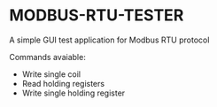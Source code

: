 # MODBUS-RTU-TESTER
A simple GUI test application for Modbus RTU protocol

Commands avaiable:
- Write single coil
- Read holding registers
- Write single holding register

